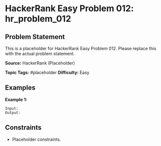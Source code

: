 # HackerRank Easy Problem 012: hr_problem_012

## Problem Statement

This is a placeholder for HackerRank Easy Problem 012.
Please replace this with the actual problem statement.

**Source:** HackerRank (Placeholder)

**Topic Tags:** #placeholder
**Difficulty:** Easy

## Examples

**Example 1:**

```
Input:
Output:
```

## Constraints

- Placeholder constraints.
